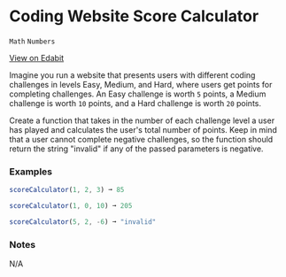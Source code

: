 # Coding Website Score Calculator

`Math` `Numbers`

[View on Edabit](https://edabit.com/challenge/49xuWj6G4yB6MfvWG)

Imagine you run a website that presents users with different coding challenges in levels Easy, Medium, and Hard, where users get points for completing challenges. An Easy challenge is worth `5` points, a Medium challenge is worth `10` points, and a Hard challenge is worth `20` points.

Create a function that takes in the number of each challenge level a user has played and calculates the user's total number of points. Keep in mind that a user cannot complete negative challenges, so the function should return the string "invalid" if any of the passed parameters is negative.

### Examples

```js
scoreCalculator(1, 2, 3) ➞ 85

scoreCalculator(1, 0, 10) ➞ 205

scoreCalculator(5, 2, -6) ➞ "invalid"
```

### Notes

N/A
